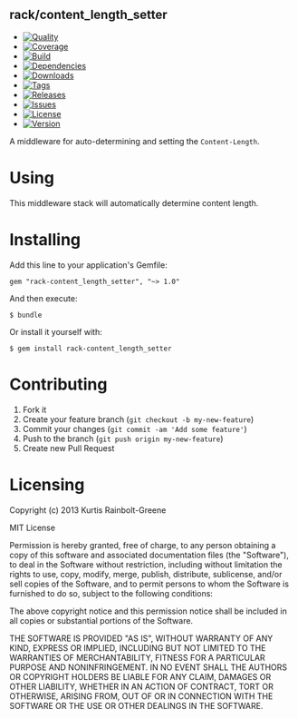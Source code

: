 rack/content_length_setter
--------------------------

  - [![Quality](http://img.shields.io/codeclimate/github/krainboltgreene/rack-content_length_setter.gem.svg?style=flat-square)](https://codeclimate.com/github/krainboltgreene/rack-content_length_setter.gem)
  - [![Coverage](http://img.shields.io/codeclimate/coverage/github/krainboltgreene/rack-content_length_setter.gem.svg?style=flat-square)](https://codeclimate.com/github/krainboltgreene/rack-content_length_setter.gem)
  - [![Build](http://img.shields.io/travis-ci/krainboltgreene/rack-content_length_setter.gem.svg?style=flat-square)](https://travis-ci.org/krainboltgreene/rack-content_length_setter.gem)
  - [![Dependencies](http://img.shields.io/gemnasium/krainboltgreene/rack-content_length_setter.gem.svg?style=flat-square)](https://gemnasium.com/krainboltgreene/rack-content_length_setter.gem)
  - [![Downloads](http://img.shields.io/gem/dtv/rack-content_length_setter.svg?style=flat-square)](https://rubygems.org/gems/rack-content_length_setter)
  - [![Tags](http://img.shields.io/github/tag/krainboltgreene/rack-content_length_setter.gem.svg?style=flat-square)](http://github.com/krainboltgreene/rack-content_length_setter.gem/tags)
  - [![Releases](http://img.shields.io/github/release/krainboltgreene/rack-content_length_setter.gem.svg?style=flat-square)](http://github.com/krainboltgreene/rack-content_length_setter.gem/releases)
  - [![Issues](http://img.shields.io/github/issues/krainboltgreene/rack-content_length_setter.gem.svg?style=flat-square)](http://github.com/krainboltgreene/rack-content_length_setter.gem/issues)
  - [![License](http://img.shields.io/badge/license-MIT-brightgreen.svg?style=flat-square)](http://opensource.org/licenses/MIT)
  - [![Version](http://img.shields.io/gem/v/rack-content_length_setter.svg?style=flat-square)](https://rubygems.org/gems/rack-content_length_setter)

A middleware for auto-determining and setting the `Content-Length`.


Using
=====

This middleware stack will automatically determine content length.


Installing
==========

Add this line to your application's Gemfile:

    gem "rack-content_length_setter", "~> 1.0"

And then execute:

    $ bundle

Or install it yourself with:

    $ gem install rack-content_length_setter


Contributing
============

  1. Fork it
  2. Create your feature branch (`git checkout -b my-new-feature`)
  3. Commit your changes (`git commit -am 'Add some feature'`)
  4. Push to the branch (`git push origin my-new-feature`)
  5. Create new Pull Request


Licensing
=========

Copyright (c) 2013 Kurtis Rainbolt-Greene

MIT License

Permission is hereby granted, free of charge, to any person obtaining
a copy of this software and associated documentation files (the
"Software"), to deal in the Software without restriction, including
without limitation the rights to use, copy, modify, merge, publish,
distribute, sublicense, and/or sell copies of the Software, and to
permit persons to whom the Software is furnished to do so, subject to
the following conditions:

The above copyright notice and this permission notice shall be
included in all copies or substantial portions of the Software.

THE SOFTWARE IS PROVIDED "AS IS", WITHOUT WARRANTY OF ANY KIND,
EXPRESS OR IMPLIED, INCLUDING BUT NOT LIMITED TO THE WARRANTIES OF
MERCHANTABILITY, FITNESS FOR A PARTICULAR PURPOSE AND
NONINFRINGEMENT. IN NO EVENT SHALL THE AUTHORS OR COPYRIGHT HOLDERS BE
LIABLE FOR ANY CLAIM, DAMAGES OR OTHER LIABILITY, WHETHER IN AN ACTION
OF CONTRACT, TORT OR OTHERWISE, ARISING FROM, OUT OF OR IN CONNECTION
WITH THE SOFTWARE OR THE USE OR OTHER DEALINGS IN THE SOFTWARE.
